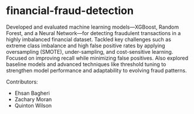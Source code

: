 # financial-fraud-detection
Developed and evaluated machine learning models—XGBoost, Random Forest, and a Neural Network—for detecting fraudulent transactions in a highly imbalanced financial dataset. Tackled key challenges such as extreme class imbalance and high false positive rates by applying oversampling (SMOTE), under-sampling, and cost-sensitive learning. Focused on improving recall while minimizing false positives. Also explored baseline models and advanced techniques like threshold tuning to strengthen model performance and adaptability to evolving fraud patterns.

Contributors:
* Ehsan Bagheri
* Zachary Moran
* Quinton Wilson
